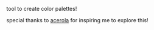 tool to create color palettes!

special thanks to [acerola](https://www.youtube.com/watch?v=fv-wlo8yVhk) for inspiring me to explore this!